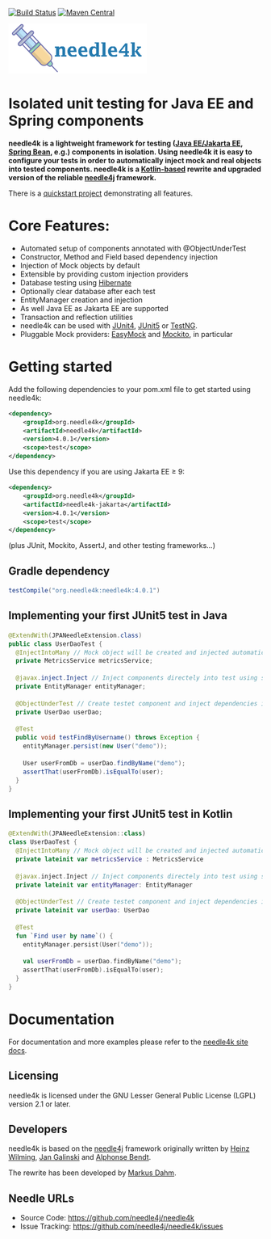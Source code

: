 [![Build Status](https://secure.travis-ci.org/needle4k/needle4j.png)](https://travis-ci.org/needle4j/needle4k)
[![Maven Central](https://maven-badges.herokuapp.com/maven-central/org.needle4k/needle4k/badge.svg)](https://maven-badges.herokuapp.com/maven-central/org.needle4k/needle4k)

![Banner](src/site/images/banner.png)

# Isolated unit testing for Java EE and Spring components

**needle4k is a lightweight framework for testing 
([Java EE/Jakarta EE](https://jakarta.ee/), [Spring Bean](https://spring.io/), e.g.) components in isolation.
Using needle4k it is easy to configure your tests in order to automatically inject mock and real objects into tested components.
needle4k is a [Kotlin-based](https://kotlinlang.org/) rewrite and upgraded version of the reliable
[needle4j](https://needle4j.org/) framework.**

There is a [quickstart project](https://github.com/needle4j/needle4k-quickstart) demonstrating all features.

# Core Features:

* Automated setup of components annotated with @ObjectUnderTest
* Constructor, Method and Field based dependency injection
* Injection of Mock objects by default
* Extensible by providing custom injection providers
* Database testing using [Hibernate](http://www.hibernate.org)
* Optionally clear database after each test
* EntityManager creation and injection
* As well Java EE as Jakarta EE are supported
* Transaction and reflection utilities
* needle4k can be used with [JUnit4](https://junit.org/junit4/), [JUnit5](https://junit.org/junit5/) or [TestNG](http://testng.org/).
* Pluggable Mock providers: [EasyMock](https://easymock.org/) and [Mockito](https://mockito.org/), in particular

# Getting started

Add the following dependencies to your pom.xml file to get started using needle4k:

```xml
<dependency>
    <groupId>org.needle4k</groupId>
    <artifactId>needle4k</artifactId>
    <version>4.0.1</version>
    <scope>test</scope>
</dependency>
```

Use this dependency if you are using Jakarta EE &geq; 9:

```xml
<dependency>
    <groupId>org.needle4k</groupId>
    <artifactId>needle4k-jakarta</artifactId>
    <version>4.0.1</version>
    <scope>test</scope>
</dependency>
``` 

(plus JUnit, Mockito, AssertJ, and other testing frameworks...)

## Gradle dependency

```gradle
testCompile("org.needle4k:needle4k:4.0.1")
```

## Implementing your first JUnit5 test in Java

```java
@ExtendWith(JPANeedleExtension.class)
public class UserDaoTest {
  @InjectIntoMany // Mock object will be created and injected automatically everywhere
  private MetricsService metricsService;

  @javax.inject.Inject // Inject components directely into test using standard annotations
  private EntityManager entityManager;

  @ObjectUnderTest // Create testet component and inject dependencies into it
  private UserDao userDao;

  @Test
  public void testFindByUsername() throws Exception {
    entityManager.persist(new User("demo"));
        
    User userFromDb = userDao.findByName("demo");
    assertThat(userFromDb).isEqualTo(user);
  }
}
```
## Implementing your first JUnit5 test in Kotlin

```kotlin
@ExtendWith(JPANeedleExtension::class)
class UserDaoTest {
  @InjectIntoMany // Mock object will be created and injected automatically everywhere
  private lateinit var metricsService : MetricsService

  @javax.inject.Inject // Inject components directely into test using standard annotations
  private lateinit var entityManager: EntityManager 

  @ObjectUnderTest // Create testet component and inject dependencies into it
  private lateinit var userDao: UserDao

  @Test
  fun `Find user by name`() {
    entityManager.persist(User("demo"));
        
    val userFromDb = userDao.findByName("demo");
    assertThat(userFromDb).isEqualTo(user);
  }
}
```

# Documentation

For documentation and more examples please refer to the [needle4k site docs](src/site/index.md).

## Licensing

needle4k is licensed under the GNU Lesser General Public License (LGPL) version 2.1 or later.

## Developers

needle4k is based on the [needle4j](https://github.com/needle4j/needle4j) framework originally written by
[Heinz Wilming](mailto:heinz.wilming@akquinet.de),
[Jan Galinski](mailto:jan.galinski@holisticon.de) and [Alphonse Bendt](https://github.com/abendt).

The rewrite has been developed by [Markus Dahm](mailto:markus.dahm@akquinet.de).

## Needle URLs

* Source Code:      https://github.com/needle4j/needle4k
* Issue Tracking:   https://github.com/needle4j/needle4k/issues
